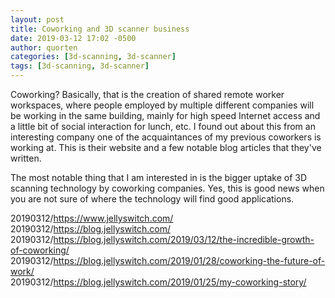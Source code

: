 ```yaml
---
layout: post
title: Coworking and 3D scanner business
date: 2019-03-12 17:02 -0500
author: quorten
categories: [3d-scanning, 3d-scanner]
tags: [3d-scanning, 3d-scanner]
---
```


Coworking?  Basically, that is the creation of shared remote worker
workspaces, where people employed by multiple different companies will
be working in the same building, mainly for high speed Internet access
and a little bit of social interaction for lunch, etc.  I found out
about this from an interesting company one of the acquaintances of my
previous coworkers is working at.  This is their website and a few
notable blog articles that they've written.

The most notable thing that I am interested in is the bigger uptake of
3D scanning technology by coworking companies.  Yes, this is good news
when you are not sure of where the technology will find good
applications.

20190312/https://www.jellyswitch.com/  
20190312/https://blog.jellyswitch.com/  
20190312/https://blog.jellyswitch.com/2019/03/12/the-incredible-growth-of-coworking/  
20190312/https://blog.jellyswitch.com/2019/01/28/coworking-the-future-of-work/  
20190312/https://blog.jellyswitch.com/2019/01/25/my-coworking-story/
